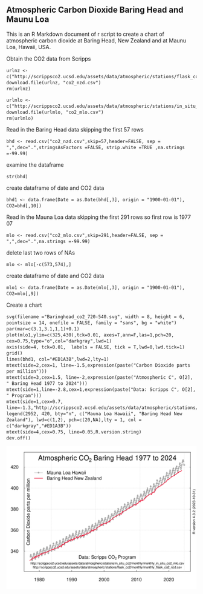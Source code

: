 ## Atmospheric Carbon Dioxide Baring Head and Maunu Loa

This is an R Markdown document of r script to create a chart of atmospheric carbon dioxide at Baring Head, New Zealand and at Maunu Loa, Hawaii, USA.

Obtain the CO2 data from Scripps

```{r}
urlnz <- c("http://scrippsco2.ucsd.edu/assets/data/atmospheric/stations/flask_co2/monthly/monthly_flask_co2_nzd.csv")
download.file(urlnz, "co2_nzd.csv")
rm(urlnz)
```

```{r}
urlmlo <- c("http://scrippsco2.ucsd.edu/assets/data/atmospheric/stations/in_situ_co2/monthly/monthly_in_situ_co2_mlo.csv")
download.file(urlmlo, "co2_mlo.csv")
rm(urlmlo)
```
Read in the Baring Head data skipping the first 57 rows

```{r}
bhd <- read.csv("co2_nzd.csv",skip=57,header=FALSE, sep = ",",dec=".",stringsAsFactors =FALSE, strip.white =TRUE ,na.strings =-99.99)
```
examine the dataframe

```{r}
str(bhd)
```
create dataframe of date and CO2 data
```{r}
bhd1 <- data.frame(Date = as.Date(bhd[,3], origin = "1900-01-01"), CO2=bhd[,10])
```
Read in the Mauna Loa data skipping the first 291 rows so first row is 1977 07
```{r}
mlo <- read.csv("co2_mlo.csv",skip=291,header=FALSE, sep = ",",dec=".",na.strings =-99.99)
```
delete last two rows of NAs 
```{r}
mlo <- mlo[-c(573,574),]
```
create dataframe of date and CO2 data
```{r}
mlo1 <- data.frame(Date = as.Date(mlo[,3], origin = "1900-01-01"), CO2=mlo[,9])
```

Create a chart

```{r}
svg(filename ="Baringhead_co2_720-540.svg", width = 8, height = 6, pointsize = 14, onefile = FALSE, family = "sans", bg = "white")    
par(mar=c(3.1,3.1,1,1)+0.1)
plot(mlo1,ylim=c(325,430),tck=0.01, axes=T,ann=F,las=1,pch=20, cex=0.75,type="o",col="darkgray",lwd=1)
axis(side=4, tck=0.01,  labels = FALSE, tick = T,lwd=0,lwd.tick=1)
grid()
lines(bhd1, col="#ED1A3B",lwd=2,lty=1)
mtext(side=2,cex=1, line=-1.5,expression(paste("Carbon Dioxide parts per million")))
mtext(side=3,cex=1.5, line=-2,expression(paste("Atmospheric C", O[2], " Baring Head 1977 to 2024")))
mtext(side=1,line=-2.8,cex=1,expression(paste("Data: Scripps C", O[2], " Program")))
mtext(side=1,cex=0.7, line=-1.3,"http://scrippsco2.ucsd.edu/assets/data/atmospheric/stations/in_situ_co2/monthly/monthly_in_situ_co2_mlo.csv\nhttp://scrippsco2.ucsd.edu/assets/data/atmospheric/stations/flask_co2/monthly/monthly_flask_co2_nzd.csv")
legend(2952, 420, bty="n", c("Mauna Loa Hawaii", "Baring Head New Zealand"), lwd=c(1,2), pch=c(20,NA),lty = 1, col = c("darkgray","#ED1A3B"))
mtext(side=4,cex=0.75, line=0.05,R.version.string)
dev.off()
```
![](Baringhead_co2_720-540.svg)
